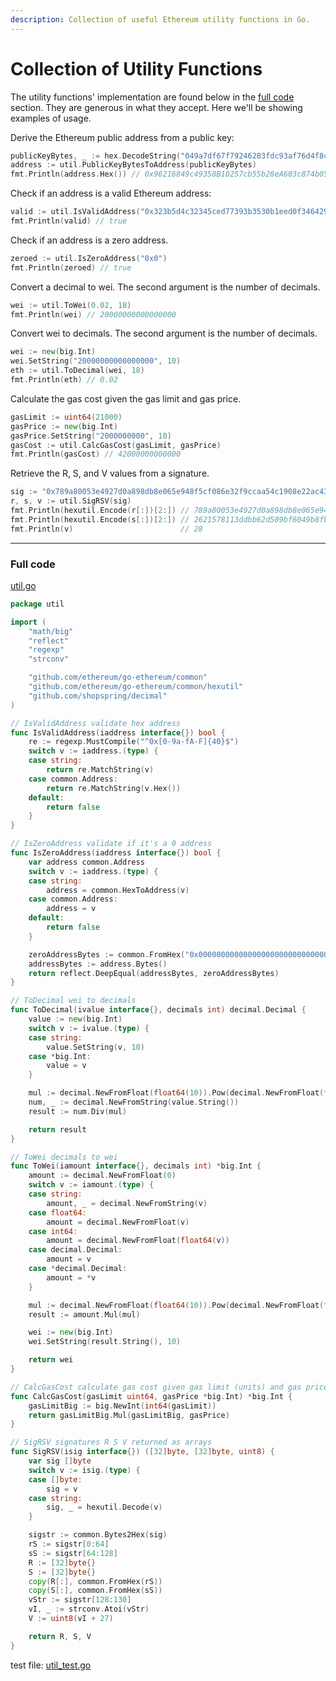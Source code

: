 ```yaml
---
description: Collection of useful Ethereum utility functions in Go.
---
```


# Collection of Utility Functions

The utility functions' implementation are found below in the [full code](#full-code) section. They are generous in what they accept. Here we'll be showing examples of usage.

Derive the Ethereum public address from a public key:

```go
publicKeyBytes, _ := hex.DecodeString("049a7df67f79246283fdc93af76d4f8cdd62c4886e8cd870944e817dd0b97934fdd7719d0810951e03418205868a5c1b40b192451367f28e0088dd75e15de40c05")
address := util.PublicKeyBytesToAddress(publicKeyBytes)
fmt.Println(address.Hex()) // 0x96216849c49358B10257cb55b28eA603c874b05E
```

Check if an address is a valid Ethereum address:

```go
valid := util.IsValidAddress("0x323b5d4c32345ced77393b3530b1eed0f346429d")
fmt.Println(valid) // true
```

Check if an address is a zero address.

```go
zeroed := util.IsZeroAddress("0x0")
fmt.Println(zeroed) // true
```

Convert a decimal to wei. The second argument is the number of decimals.

```go
wei := util.ToWei(0.02, 18)
fmt.Println(wei) // 20000000000000000
```

Convert wei to decimals. The second argument is the number of decimals.

```go
wei := new(big.Int)
wei.SetString("20000000000000000", 10)
eth := util.ToDecimal(wei, 18)
fmt.Println(eth) // 0.02
```

Calculate the gas cost given the gas limit and gas price.

```go
gasLimit := uint64(21000)
gasPrice := new(big.Int)
gasPrice.SetString("2000000000", 10)
gasCost := util.CalcGasCost(gasLimit, gasPrice)
fmt.Println(gasCost) // 42000000000000
```

Retrieve the R, S, and V values from a signature.

```go
sig := "0x789a80053e4927d0a898db8e065e948f5cf086e32f9ccaa54c1908e22ac430c62621578113ddbb62d509bf6049b8fb544ab06d36f916685a2eb8e57ffadde02301"
r, s, v := util.SigRSV(sig)
fmt.Println(hexutil.Encode(r[:])[2:]) // 789a80053e4927d0a898db8e065e948f5cf086e32f9ccaa54c1908e22ac430c6
fmt.Println(hexutil.Encode(s[:])[2:]) // 2621578113ddbb62d509bf6049b8fb544ab06d36f916685a2eb8e57ffadde023
fmt.Println(v)                        // 28
```

---

### Full code

[util.go](https://github.com/mhxw/eth-dev-with-go/blob/main/code/util/util.go)

```go
package util

import (
	"math/big"
	"reflect"
	"regexp"
	"strconv"

	"github.com/ethereum/go-ethereum/common"
	"github.com/ethereum/go-ethereum/common/hexutil"
	"github.com/shopspring/decimal"
)

// IsValidAddress validate hex address
func IsValidAddress(iaddress interface{}) bool {
	re := regexp.MustCompile("^0x[0-9a-fA-F]{40}$")
	switch v := iaddress.(type) {
	case string:
		return re.MatchString(v)
	case common.Address:
		return re.MatchString(v.Hex())
	default:
		return false
	}
}

// IsZeroAddress validate if it's a 0 address
func IsZeroAddress(iaddress interface{}) bool {
	var address common.Address
	switch v := iaddress.(type) {
	case string:
		address = common.HexToAddress(v)
	case common.Address:
		address = v
	default:
		return false
	}

	zeroAddressBytes := common.FromHex("0x0000000000000000000000000000000000000000")
	addressBytes := address.Bytes()
	return reflect.DeepEqual(addressBytes, zeroAddressBytes)
}

// ToDecimal wei to decimals
func ToDecimal(ivalue interface{}, decimals int) decimal.Decimal {
	value := new(big.Int)
	switch v := ivalue.(type) {
	case string:
		value.SetString(v, 10)
	case *big.Int:
		value = v
	}

	mul := decimal.NewFromFloat(float64(10)).Pow(decimal.NewFromFloat(float64(decimals)))
	num, _ := decimal.NewFromString(value.String())
	result := num.Div(mul)

	return result
}

// ToWei decimals to wei
func ToWei(iamount interface{}, decimals int) *big.Int {
	amount := decimal.NewFromFloat(0)
	switch v := iamount.(type) {
	case string:
		amount, _ = decimal.NewFromString(v)
	case float64:
		amount = decimal.NewFromFloat(v)
	case int64:
		amount = decimal.NewFromFloat(float64(v))
	case decimal.Decimal:
		amount = v
	case *decimal.Decimal:
		amount = *v
	}

	mul := decimal.NewFromFloat(float64(10)).Pow(decimal.NewFromFloat(float64(decimals)))
	result := amount.Mul(mul)

	wei := new(big.Int)
	wei.SetString(result.String(), 10)

	return wei
}

// CalcGasCost calculate gas cost given gas limit (units) and gas price (wei)
func CalcGasCost(gasLimit uint64, gasPrice *big.Int) *big.Int {
	gasLimitBig := big.NewInt(int64(gasLimit))
	return gasLimitBig.Mul(gasLimitBig, gasPrice)
}

// SigRSV signatures R S V returned as arrays
func SigRSV(isig interface{}) ([32]byte, [32]byte, uint8) {
	var sig []byte
	switch v := isig.(type) {
	case []byte:
		sig = v
	case string:
		sig, _ = hexutil.Decode(v)
	}

	sigstr := common.Bytes2Hex(sig)
	rS := sigstr[0:64]
	sS := sigstr[64:128]
	R := [32]byte{}
	S := [32]byte{}
	copy(R[:], common.FromHex(rS))
	copy(S[:], common.FromHex(sS))
	vStr := sigstr[128:130]
	vI, _ := strconv.Atoi(vStr)
	V := uint8(vI + 27)

	return R, S, V
}
```

test file: [util_test.go](https://github.com/mhxw/eth-dev-with-go/blob/main/code/util/util_test.go)
